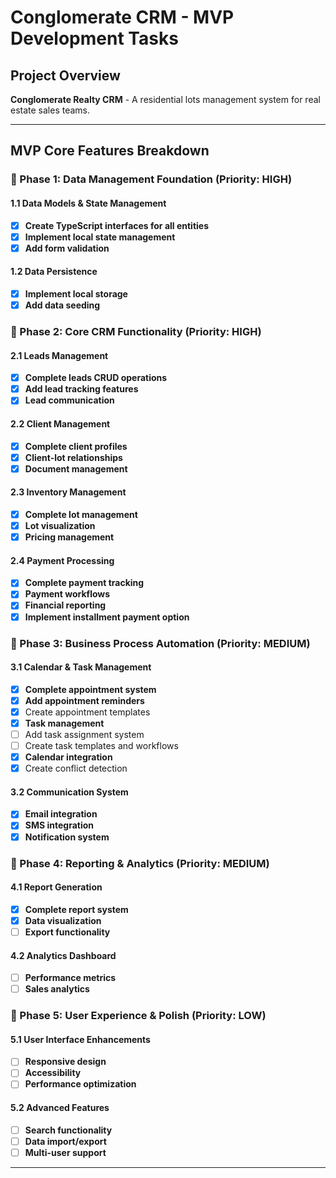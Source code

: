 # Conglomerate CRM - MVP Development Tasks

## Project Overview
**Conglomerate Realty CRM** - A residential lots management system for real estate sales teams.

---

## MVP Core Features Breakdown

### 🎯 Phase 1: Data Management Foundation (Priority: HIGH)

#### 1.1 Data Models & State Management
- [x] **Create TypeScript interfaces for all entities**
- [x] **Implement local state management**
- [x] **Add form validation**

#### 1.2 Data Persistence
- [x] **Implement local storage**
- [x] **Add data seeding**

### 🎯 Phase 2: Core CRM Functionality (Priority: HIGH)

#### 2.1 Leads Management
- [x] **Complete leads CRUD operations**
- [x] **Add lead tracking features**
- [x] **Lead communication**

#### 2.2 Client Management
- [x] **Complete client profiles**
- [x] **Client-lot relationships**
- [x] **Document management**

#### 2.3 Inventory Management
- [x] **Complete lot management**
- [x] **Lot visualization**
- [x] **Pricing management**

#### 2.4 Payment Processing
- [x] **Complete payment tracking**
- [x] **Payment workflows**
- [x] **Financial reporting**
- [x] **Implement installment payment option**

### 🎯 Phase 3: Business Process Automation (Priority: MEDIUM)

#### 3.1 Calendar & Task Management
- [x] **Complete appointment system**
- [x] **Add appointment reminders**
- [x] Create appointment templates
- [x] **Task management**
- [ ] Add task assignment system
- [ ] Create task templates and workflows
- [x] **Calendar integration**
- [x] Create conflict detection

#### 3.2 Communication System
- [x] **Email integration**
- [x] **SMS integration**
- [x] **Notification system**

### 🎯 Phase 4: Reporting & Analytics (Priority: MEDIUM)

#### 4.1 Report Generation
- [x] **Complete report system**
- [x] **Data visualization**
- [ ] **Export functionality**

#### 4.2 Analytics Dashboard
- [ ] **Performance metrics**
- [ ] **Sales analytics**

### 🎯 Phase 5: User Experience & Polish (Priority: LOW)

#### 5.1 User Interface Enhancements
- [ ] **Responsive design**
- [ ] **Accessibility**
- [ ] **Performance optimization**

#### 5.2 Advanced Features
- [ ] **Search functionality**
- [ ] **Data import/export**
- [ ] **Multi-user support**

---
